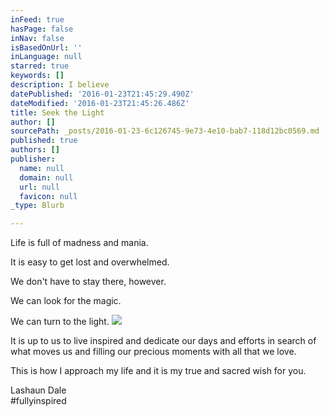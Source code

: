 ```yaml
---
inFeed: true
hasPage: false
inNav: false
isBasedOnUrl: ''
inLanguage: null
starred: true
keywords: []
description: I believe
datePublished: '2016-01-23T21:45:29.490Z'
dateModified: '2016-01-23T21:45:26.486Z'
title: Seek the Light
author: []
sourcePath: _posts/2016-01-23-6c126745-9e73-4e10-bab7-118d12bc0569.md
published: true
authors: []
publisher:
  name: null
  domain: null
  url: null
  favicon: null
_type: Blurb

---
```

Life is full of madness and mania. 

It is easy to get lost and overwhelmed.  

We don't have to stay there, however.  

We can look for the magic.  

We can turn to the light. ![](https://the-grid-user-content.s3-us-west-2.amazonaws.com/8c91d60b-7f6d-4c45-b733-85395c728749.jpg)

It is up to us to live inspired and dedicate our days and efforts in search of what moves us and filling our precious moments with all that we love.   

This is how I approach my life and it is my true and sacred wish for you.

Lashaun Dale  
\#fullyinspired